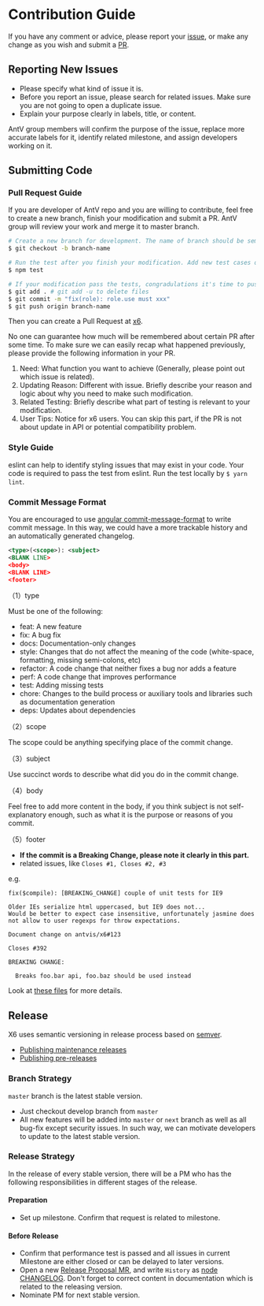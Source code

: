 # Contribution Guide

If you have any comment or advice, please report your [issue](https://github.com/antvis/x6/issues),
or make any change as you wish and submit a [PR](https://github.com/antvis/x6/pulls).

## Reporting New Issues

- Please specify what kind of issue it is.
- Before you report an issue, please search for related issues. Make sure you are not going to open a duplicate issue.
- Explain your purpose clearly in labels, title, or content.

AntV group members will confirm the purpose of the issue, replace more accurate labels for it, identify related milestone, and assign developers working on it.

## Submitting Code

### Pull Request Guide

If you are developer of AntV repo and you are willing to contribute, feel free to create a new branch, finish your modification and submit a PR. AntV group will review your work and merge it to master branch.

```bash
# Create a new branch for development. The name of branch should be semantic, avoiding words like 'update' or 'tmp'. We suggest to use feature/xxx, if the modification is about to implement a new feature.
$ git checkout -b branch-name

# Run the test after you finish your modification. Add new test cases or change old ones if you feel necessary
$ npm test

# If your modification pass the tests, congradulations it's time to push your work back to us. Notice that the commit message should be wirtten in the following format.
$ git add . # git add -u to delete files
$ git commit -m "fix(role): role.use must xxx"
$ git push origin branch-name
```

Then you can create a Pull Request at [x6](https://github.com/antvis/x6/pulls).

No one can guarantee how much will be remembered about certain PR after some time. To make sure we can easily recap what happened previously, please provide the following information in your PR.

1. Need: What function you want to achieve (Generally, please point out which issue is related).
2. Updating Reason: Different with issue. Briefly describe your reason and logic about why you need to make such modification.
3. Related Testing: Briefly describe what part of testing is relevant to your modification.
4. User Tips: Notice for x6 users. You can skip this part, if the PR is not about update in API or potential compatibility problem.

### Style Guide

eslint can help to identify styling issues that may exist in your code. Your code is required to pass the test from eslint. Run the test locally by `$ yarn lint`.

### Commit Message Format

You are encouraged to use [angular commit-message-format](https://github.com/angular/angular.js/blob/master/CONTRIBUTING.md#commit-message-format) to write commit message. In this way, we could have a more trackable history and an automatically generated changelog.

```xml
<type>(<scope>): <subject>
<BLANK LINE>
<body>
<BLANK LINE>
<footer>
```

（1）type

Must be one of the following:

- feat: A new feature
- fix: A bug fix
- docs: Documentation-only changes
- style: Changes that do not affect the meaning of the code (white-space, formatting, missing semi-colons, etc)
- refactor: A code change that neither fixes a bug nor adds a feature
- perf: A code change that improves performance
- test: Adding missing tests
- chore: Changes to the build process or auxiliary tools and libraries such as documentation generation
- deps: Updates about dependencies

（2）scope

The scope could be anything specifying place of the commit change.

（3）subject

Use succinct words to describe what did you do in the commit change.

（4）body

Feel free to add more content in the body, if you think subject is not self-explanatory enough, such as what it is the purpose or reasons of you commit.

（5）footer

- **If the commit is a Breaking Change, please note it clearly in this part.**
- related issues, like `Closes #1, Closes #2, #3`

e.g.

```
fix($compile): [BREAKING_CHANGE] couple of unit tests for IE9

Older IEs serialize html uppercased, but IE9 does not...
Would be better to expect case insensitive, unfortunately jasmine does
not allow to user regexps for throw expectations.

Document change on antvis/x6#123

Closes #392

BREAKING CHANGE:

  Breaks foo.bar api, foo.baz should be used instead
```

Look at [these files](https://docs.google.com/document/d/1QrDFcIiPjSLDn3EL15IJygNPiHORgU1_OOAqWjiDU5Y/edit) for more details.

## Release

X6 uses semantic versioning in release process based on [semver](https://semver.org/).

- [Publishing maintenance releases](https://github.com/semantic-release/semantic-release/blob/master/docs/recipes/maintenance-releases.md)
- [Publishing pre-releases](https://github.com/semantic-release/semantic-release/blob/master/docs/recipes/pre-releases.md)

### Branch Strategy

`master` branch is the latest stable version.

- Just checkout develop branch from `master`
- All new features will be added into `master` or `next` branch as well as all bug-fix except security issues. In such way, we can motivate developers to update to the latest stable version.

### Release Strategy

In the release of every stable version, there will be a PM who has the following responsibilities in different stages of the release.

#### Preparation

- Set up milestone. Confirm that request is related to milestone.

#### Before Release

- Confirm that performance test is passed and all issues in current Milestone are either closed or can be delayed to later versions.
- Open a new [Release Proposal MR](https://github.com/nodejs/node/pull/4181), and write `History` as [node CHANGELOG](https://github.com/nodejs/node/blob/master/CHANGELOG.md). Don't forget to correct content in documentation which is related to the releasing version.
- Nominate PM for next stable version.
